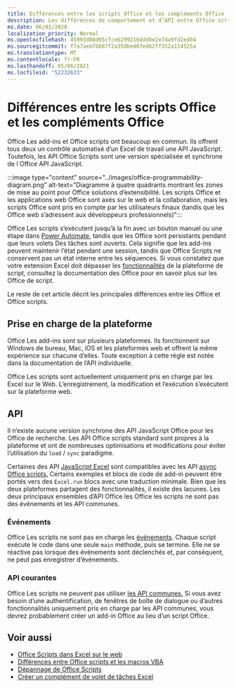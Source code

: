 ```yaml
---
title: Différences entre les scripts Office et les compléments Office
description: Les différences de comportement et d’API entre Office scripts et Office des modules.
ms.date: 06/01/2020
localization_priority: Normal
ms.openlocfilehash: 45993d08d85cfceb299216dddbe2e7da9fd2e404
ms.sourcegitcommit: f7a7aebfb687f2a35dbed07ed62ff352a114525a
ms.translationtype: MT
ms.contentlocale: fr-FR
ms.lasthandoff: 05/06/2021
ms.locfileid: "52232633"
---
```

# <a name="differences-between-office-scripts-and-office-add-ins"></a>Différences entre les scripts Office et les compléments Office

Office Les add-ins et Office scripts ont beaucoup en commun. Ils offrent tous deux un contrôle automatisé d’un Excel de travail une API JavaScript. Toutefois, les API Office Scripts sont une version spécialisée et synchrone de l Office API JavaScript.

:::image type="content" source="../images/office-programmability-diagram.png" alt-text="Diagramme à quatre quadrants montrant les zones de mise au point pour Office solutions d’extensibilité. Les scripts Office et les applications web Office sont axés sur le web et la collaboration, mais les scripts Office sont pris en compte par les utilisateurs finaux (tandis que les Office web s’adressent aux développeurs professionnels)":::

Office Les scripts s’exécutent jusqu’à la fin avec un bouton manuel ou une étape dans [Power Automate](https://flow.microsoft.com/), tandis que les Office sont persistants pendant que leurs volets Des tâches sont ouverts. Cela signifie que les add-ins peuvent maintenir l’état pendant une session, tandis que Office Scripts ne conservent pas un état interne entre les séquences. Si vous constatez que votre extension Excel doit dépasser les [fonctionnalités](/office/dev/add-ins) de la plateforme de script, consultez la documentation des Office pour en savoir plus sur les Office de script.

Le reste de cet article décrit les principales différences entre les Office et Office scripts.

## <a name="platform-support"></a>Prise en charge de la plateforme

Office Les add-ins sont sur plusieurs plateformes. Ils fonctionnent sur Windows de bureau, Mac, iOS et les plateformes web et offrent la même expérience sur chacune d’elles. Toute exception à cette règle est notée dans la documentation de l’API individuelle.

Office Les scripts sont actuellement uniquement pris en charge par les Excel sur le Web. L’enregistrement, la modification et l’exécution s’exécutent sur la plateforme web.

## <a name="apis"></a>API

Il n’existe aucune version synchrone des API JavaScript Office pour les Office de recherche. Les API Office scripts standard sont propres à la plateforme et ont de nombreuses optimisations et modifications pour éviter l’utilisation du `load` / `sync` paradigme.

Certaines des API [JavaScript Excel](/javascript/api/excel?view=excel-js-preview&preserve-view=true) sont compatibles avec les API [async Office scripts.](../develop/excel-async-model.md) Certains exemples et blocs de code de add-in peuvent être portés vers des `Excel.run` blocs avec une traduction minimale. Bien que les deux plateformes partagent des fonctionnalités, il existe des lacunes. Les deux principaux ensembles d’API Office les Office les scripts ne sont pas des événements et les API communes.

### <a name="events"></a>Événements

Office Les scripts ne sont pas en charge les [événements](/office/dev/add-ins/excel/excel-add-ins-events). Chaque script exécute le code dans une seule `main` méthode, puis se termine. Elle ne se réactive pas lorsque des événements sont déclenchés et, par conséquent, ne peut pas enregistrer d’événements.

### <a name="common-apis"></a>API courantes

Office Les scripts ne peuvent pas utiliser [les API communes.](/javascript/api/office) Si vous avez besoin d’une authentification, de fenêtres de boîte de dialogue ou d’autres fonctionnalités uniquement pris en charge par les API communes, vous devrez probablement créer un add-in Office au lieu d’un script Office.

## <a name="see-also"></a>Voir aussi

- [Office Scripts dans Excel sur le web](../overview/excel.md)
- [Différences entre Office scripts et les macros VBA](vba-differences.md)
- [Dépannage de Office Scripts](../testing/troubleshooting.md)
- [Créer un complément de volet de tâches Excel](/office/dev/add-ins/quickstarts/excel-quickstart-jquery)
